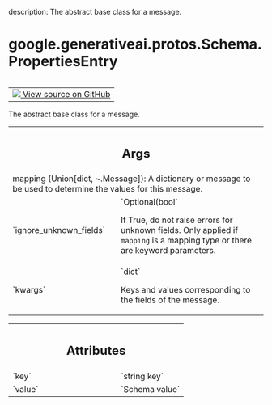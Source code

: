 description: The abstract base class for a message.

<div itemscope itemtype="http://developers.google.com/ReferenceObject">
<meta itemprop="name" content="google.generativeai.protos.Schema.PropertiesEntry" />
<meta itemprop="path" content="Stable" />
</div>

# google.generativeai.protos.Schema.PropertiesEntry

<!-- Insert buttons and diff -->

<table class="tfo-notebook-buttons tfo-api nocontent" align="left">
<td>
  <a target="_blank" href="https://github.com/googleapis/google-cloud-python/tree/main/packages/google-ai-generativelanguage/google/ai/generativelanguage_v1beta/types/content.py">
    <img src="https://www.tensorflow.org/images/GitHub-Mark-32px.png" />
    View source on GitHub
  </a>
</td>
</table>



The abstract base class for a message.

<!-- Placeholder for "Used in" -->


<!-- Tabular view -->
 <table class="responsive fixed orange">
<colgroup><col width="214px"><col></colgroup>
<tr><th colspan="2"><h2 class="add-link">Args</h2></th></tr>
<tr class="alt">
<td colspan="2">
mapping (Union[dict, ~.Message]): A dictionary or message to be
used to determine the values for this message.
</td>
</tr>
<tr>
<td>
`ignore_unknown_fields`<a id="ignore_unknown_fields"></a>
</td>
<td>
`Optional(bool`

If True, do not raise errors for
    unknown fields. Only applied if `mapping` is a mapping type or there
    are keyword parameters.
</td>
</tr><tr>
<td>
`kwargs`<a id="kwargs"></a>
</td>
<td>
`dict`

Keys and values corresponding to the fields of the
    message.
</td>
</tr>
</table>





<!-- Tabular view -->
 <table class="responsive fixed orange">
<colgroup><col width="214px"><col></colgroup>
<tr><th colspan="2"><h2 class="add-link">Attributes</h2></th></tr>

<tr>
<td>
`key`<a id="key"></a>
</td>
<td>
`string key`
</td>
</tr><tr>
<td>
`value`<a id="value"></a>
</td>
<td>
`Schema value`
</td>
</tr>
</table>



